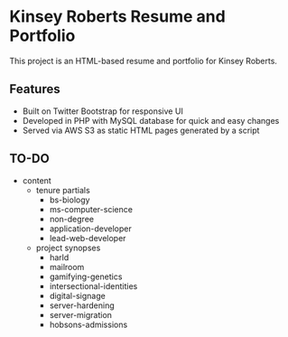 # Kinsey Roberts Resume and Portfolio
This project is an HTML-based resume and portfolio for Kinsey Roberts.

## Features
* Built on Twitter Bootstrap for responsive UI
* Developed in PHP with MySQL database for quick and easy changes
* Served via AWS S3 as static HTML pages generated by a script

## TO-DO
* content
    * tenure partials
        * bs-biology
        * ms-computer-science
        * non-degree
        * application-developer
        * lead-web-developer
    * project synopses
        * harld
        * mailroom
        * gamifying-genetics
        * intersectional-identities
        * digital-signage
        * server-hardening
        * server-migration
        * hobsons-admissions
